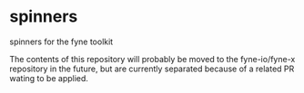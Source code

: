 # spinners
spinners for the fyne toolkit

The contents of this repository will probably be moved to the fyne-io/fyne-x repository in the future, but
are currently separated because of a related PR wating to be applied.
